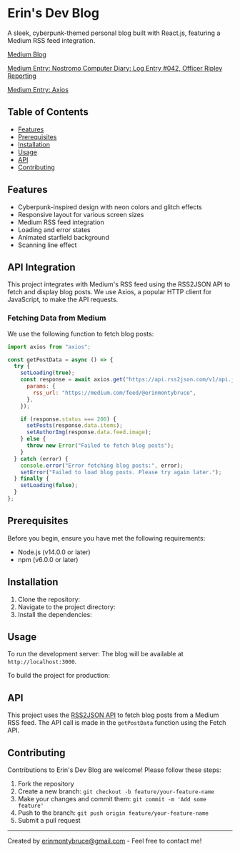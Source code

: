 # Erin's Dev Blog

A sleek, cyberpunk-themed personal blog built with React.js, featuring a Medium RSS feed integration.

[Medium Blog](https://medium.com/@erinmontybruce)

[Medium Entry: Nostromo Computer Diary: Log Entry #042, Officer Ripley Reporting](https://medium.com/@erinmontybruce/nostromo-computer-diary-log-entry-042-officer-ripley-reporting-a30c8032d3c2)

[Medium Entry: Axios](https://medium.com/@erinmontybruce/axios-48f3c8d7252b)

## Table of Contents

- [Features](#features)
- [Prerequisites](#prerequisites)
- [Installation](#installation)
- [Usage](#usage)
- [API](#api)
- [Contributing](#contributing)

## Features

- Cyberpunk-inspired design with neon colors and glitch effects
- Responsive layout for various screen sizes
- Medium RSS feed integration
- Loading and error states
- Animated starfield background
- Scanning line effect

## API Integration

This project integrates with Medium's RSS feed using the RSS2JSON API to fetch and display blog posts. We use Axios, a popular HTTP client for JavaScript, to make the API requests.

### Fetching Data from Medium

We use the following function to fetch blog posts:

```javascript
import axios from "axios";

const getPostData = async () => {
  try {
    setLoading(true);
    const response = await axios.get("https://api.rss2json.com/v1/api.json", {
      params: {
        rss_url: "https://medium.com/feed/@erinmontybruce",
      },
    });

    if (response.status === 200) {
      setPosts(response.data.items);
      setAuthorImg(response.data.feed.image);
    } else {
      throw new Error("Failed to fetch blog posts");
    }
  } catch (error) {
    console.error("Error fetching blog posts:", error);
    setError("Failed to load blog posts. Please try again later.");
  } finally {
    setLoading(false);
  }
};
```

## Prerequisites

Before you begin, ensure you have met the following requirements:

- Node.js (v14.0.0 or later)
- npm (v6.0.0 or later)

## Installation

1. Clone the repository:
2. Navigate to the project directory:
3. Install the dependencies:

## Usage

To run the development server:
The blog will be available at `http://localhost:3000`.

To build the project for production:

## API

This project uses the [RSS2JSON API](https://rss2json.com/) to fetch blog posts from a Medium RSS feed. The API call is made in the `getPostData` function using the Fetch API.

## Contributing

Contributions to Erin's Dev Blog are welcome! Please follow these steps:

1. Fork the repository
2. Create a new branch: `git checkout -b feature/your-feature-name`
3. Make your changes and commit them: `git commit -m 'Add some feature'`
4. Push to the branch: `git push origin feature/your-feature-name`
5. Submit a pull request

---

Created by [erinmontybruce@gmail.com](https://medium.com/@erinmontybruce) - Feel free to contact me!

```

```
